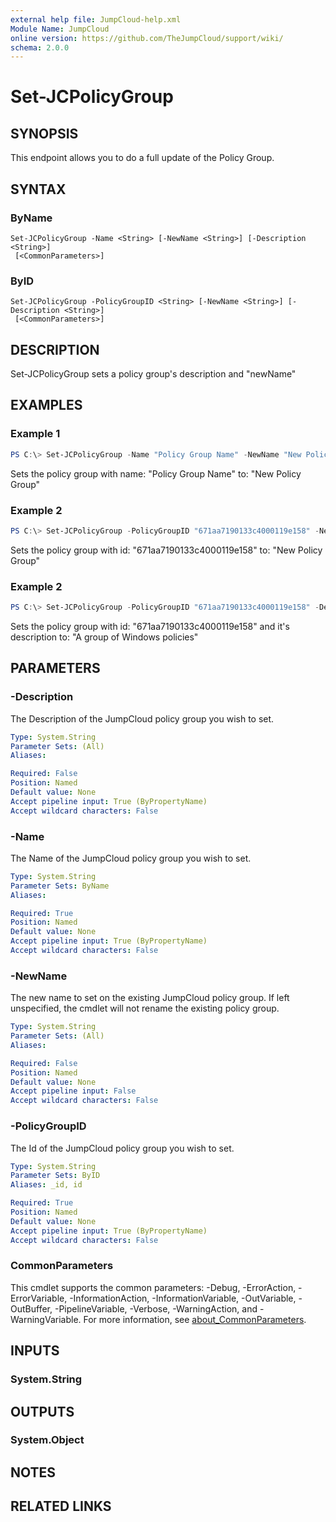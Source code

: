 ```yaml
---
external help file: JumpCloud-help.xml
Module Name: JumpCloud
online version: https://github.com/TheJumpCloud/support/wiki/
schema: 2.0.0
---
```


# Set-JCPolicyGroup

## SYNOPSIS

This endpoint allows you to do a full update of the Policy Group.

## SYNTAX

### ByName
```
Set-JCPolicyGroup -Name <String> [-NewName <String>] [-Description <String>]
 [<CommonParameters>]
```

### ByID
```
Set-JCPolicyGroup -PolicyGroupID <String> [-NewName <String>] [-Description <String>]
 [<CommonParameters>]
```

## DESCRIPTION

Set-JCPolicyGroup sets a policy group's description and "newName"

## EXAMPLES

### Example 1

```powershell
PS C:\> Set-JCPolicyGroup -Name "Policy Group Name" -NewName "New Policy Group"
```

Sets the policy group with name: "Policy Group Name" to: "New Policy Group"

### Example 2

```powershell
PS C:\> Set-JCPolicyGroup -PolicyGroupID "671aa7190133c4000119e158" -NewName "New Policy Group"
```

Sets the policy group with id: "671aa7190133c4000119e158" to: "New Policy Group"

### Example 2

```powershell
PS C:\> Set-JCPolicyGroup -PolicyGroupID "671aa7190133c4000119e158" -Description "A group of Windows policies"
```

Sets the policy group with id: "671aa7190133c4000119e158" and it's description to: "A group of Windows policies"

## PARAMETERS

### -Description

The Description of the JumpCloud policy group you wish to set.

```yaml
Type: System.String
Parameter Sets: (All)
Aliases:

Required: False
Position: Named
Default value: None
Accept pipeline input: True (ByPropertyName)
Accept wildcard characters: False
```

### -Name

The Name of the JumpCloud policy group you wish to set.

```yaml
Type: System.String
Parameter Sets: ByName
Aliases:

Required: True
Position: Named
Default value: None
Accept pipeline input: True (ByPropertyName)
Accept wildcard characters: False
```

### -NewName

The new name to set on the existing JumpCloud policy group. If left unspecified, the cmdlet will not rename the existing policy group.

```yaml
Type: System.String
Parameter Sets: (All)
Aliases:

Required: False
Position: Named
Default value: None
Accept pipeline input: False
Accept wildcard characters: False
```

### -PolicyGroupID

The Id of the JumpCloud policy group you wish to set.

```yaml
Type: System.String
Parameter Sets: ByID
Aliases: _id, id

Required: True
Position: Named
Default value: None
Accept pipeline input: True (ByPropertyName)
Accept wildcard characters: False
```

### CommonParameters
This cmdlet supports the common parameters: -Debug, -ErrorAction, -ErrorVariable, -InformationAction, -InformationVariable, -OutVariable, -OutBuffer, -PipelineVariable, -Verbose, -WarningAction, and -WarningVariable. For more information, see [about_CommonParameters](http://go.microsoft.com/fwlink/?LinkID=113216).

## INPUTS

### System.String
## OUTPUTS

### System.Object
## NOTES

## RELATED LINKS
